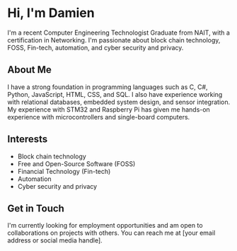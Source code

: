 # Hi, I'm Damien

I'm a recent Computer Engineering Technologist Graduate from NAIT, with a certification in Networking. I'm passionate about block chain technology, FOSS, Fin-tech, automation, and cyber security and privacy.

## About Me
I have a strong foundation in programming languages such as C, C#, Python, JavaScript, HTML, CSS, and SQL. I also have experience working with relational databases, embedded system design, and sensor integration. My experience with STM32 and Raspberry Pi has given me hands-on experience with microcontrollers and single-board computers.

## Interests
* Block chain technology
* Free and Open-Source Software (FOSS)
* Financial Technology (Fin-tech)
* Automation
* Cyber security and privacy

## Get in Touch
I'm currently looking for employment opportunities and am open to collaborations on projects with others. You can reach me at [your email address or social media handle].
